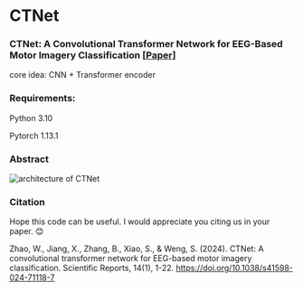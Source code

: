 # CTNet
### CTNet: A Convolutional Transformer Network for EEG-Based Motor Imagery Classification [[Paper](https://www.nature.com/articles/s41598-024-71118-7)]
core idea: CNN + Transformer encoder

### Requirements:
Python 3.10

Pytorch 1.13.1

### Abstract
![architecture of CTNet](https://raw.githubusercontent.com/snailpt/CTNet/main/architecture.png)


### Citation
Hope this code can be useful. I would appreciate you citing us in your paper. 😊

Zhao, W., Jiang, X., Zhang, B., Xiao, S., & Weng, S. (2024). CTNet: A convolutional transformer network for EEG-based motor imagery classification. Scientific Reports, 14(1), 1-22. https://doi.org/10.1038/s41598-024-71118-7
